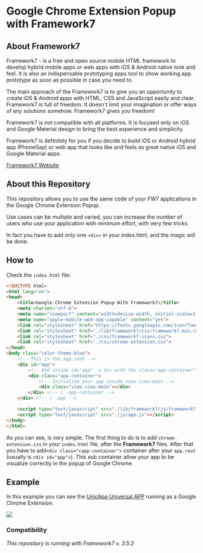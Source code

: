 # Google Chrome Extension Popup with Framework7

## About Framework7 

Framework7 - is a free and open source mobile HTML framework to develop hybrid mobile apps or web apps with iOS & Android native look and feel. It is also an indispensable prototyping apps tool to show working app prototype as soon as possible in case you need to.

The main approach of the Framework7 is to give you an opportunity to create iOS & Android apps with HTML, CSS and JavaScript easily and clear. Framework7 is full of freedom. It doesn't limit your imagination or offer ways of any solutions somehow. Framework7 gives you freedom!

Framework7 is not compatible with all platforms. It is focused only on iOS and Google Material design to bring the best experience and simplicity.

Framework7 is definitely for you if you decide to build iOS or Android hybrid app (PhoneGap) or web app that looks like and feels as great native iOS and Google Material apps.

[Framework7 Website](https://framework7.io/)

## About this Repository 

This repository allows you to use the same code of your FW7 applications in the Google Chrome Extension Popup. 

Use cases can be multiple and varied, you can increase the number of users who use your application with minimum effort, with very few tricks. 

In fact you have to add only one  `<div>` in your index.html, and the magic will be done. 

## How to 

Check the `index.html` file: 

```html
<!DOCTYPE html>
<html lang="en">
<head>
    <title>Google Chrome Extension Popup With Framework7</title>
    <meta charset="utf-8">
    <meta name="viewport" content="width=device-width, initial-scale=1, maximum-scale=1, minimum-scale=1, user-scalable=no, minimal-ui, viewport-fit=cover">
    <meta name="apple-mobile-web-app-capable" content="yes">
    <link rel="stylesheet" href="https://fonts.googleapis.com/icon?family=Material+Icons">
    <link rel="stylesheet" href="./lib/framework7/css/framework7.min.css">
    <link rel="stylesheet" href="./css/framework7-icons.css">
    <link rel="stylesheet" href="./css/chrome-extension.css">
</head>
<body class="color-theme-blue">
    <!-- This is the app.root -->
    <div id="app">
        <!-- Add inside id="app"  a div with the class="app-container" -->
        <div class="app-container">
            <!-- Initialize your app inside view view-main -->
            <div class="view view-main"></div>
        </div> <!-- / .app-container -->
    </div> <!-- / .app -->

    <script type="text/javascript" src="./lib/framework7/js/framework7.min.js"></script>
    <script type="text/javascript" src="./js/app.js"></script>
</body>
</html>
```

As you can see, is very simple. The first thing to do is to add `chrome-extension.css` in your `index.html` file, after the **Framework7** files. After that you have to add`<div class="capp-container">` container after your `app.root` (usually is `<div id="app">`). This sub container allow your app to be visualize correctly in the popup of Google Chrome.

## Example 

In this example you can see the [UnicApp Universal APP](https://github.com/UnicApp/universal-app) running as a Google Chrome Extension. 

![](http://i68.tinypic.com/34pars7.png)



### Compatibility

*This repository is running with Framework7 v. 3.5.2*